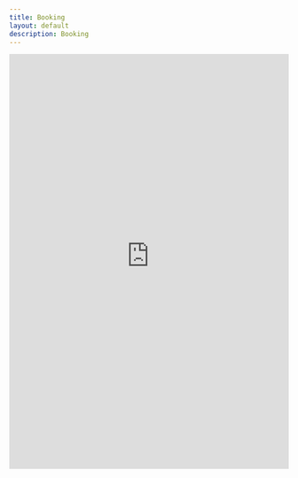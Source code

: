 ```yaml
---
title: Booking
layout: default
description: Booking
---
```


<iframe width='100%' height='750px' src='https://markemarketing-markemarketing1.zohobookings.com/portal-embed#/customer/4505965000000033054' frameborder='0' allowfullscreen='' > </iframe>